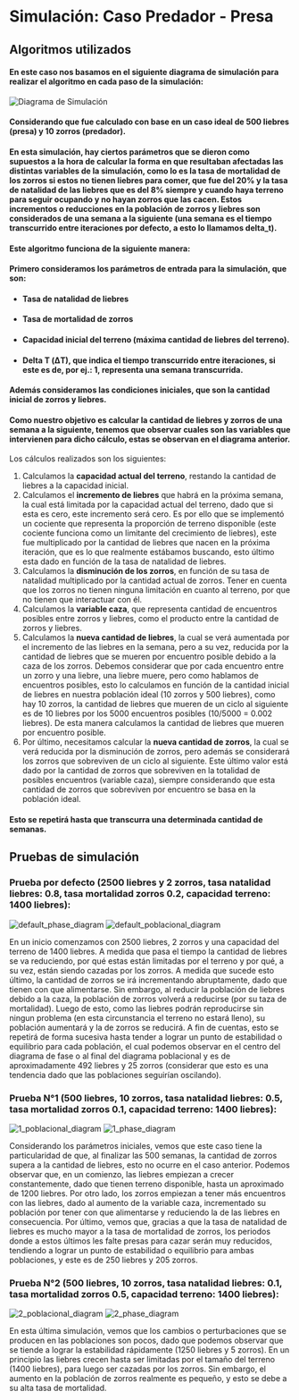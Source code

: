 # Simulación: Caso Predador - Presa
## Algoritmos utilizados
#### En este caso nos basamos en el siguiente diagrama de simulación para realizar el algoritmo en cada paso de la simulación:
![Diagrama de Simulación](https://github.com/lucho1991/modelsandsimulation_2024_tp1/assets/12039868/bdef5cbe-758c-4bb1-ad42-869625752ec0)
#### Considerando que fue calculado con base en un caso ideal de 500 liebres (presa) y 10 zorros (predador).
#### En esta simulación, hay ciertos parámetros que se dieron como supuestos a la hora de calcular la forma en que resultaban afectadas las distintas variables de la simulación, como lo es la tasa de mortalidad de los zorros si estos no tienen liebres para comer, que fue del 20% y la tasa de natalidad de las liebres que es del 8% siempre y cuando haya terreno para seguir ocupando y no hayan zorros que las cacen. Estos incrementos o reducciones en la población de zorros y liebres son considerados de una semana a la siguiente (una semana es el tiempo transcurrido entre iteraciones por defecto, a esto lo llamamos delta_t).


#### Este algoritmo funciona de la siguiente manera:
#### Primero consideramos los parámetros de entrada para la simulación, que son:
* #### Tasa de natalidad de liebres
* #### Tasa de mortalidad de zorros
* #### Capacidad inicial del terreno (máxima cantidad de liebres del terreno).
* #### Delta T (ΔT), que indica el tiempo transcurrido entre iteraciones, si este es de, por ej.: 1, representa una semana transcurrida.
#### Además consideramos las condiciones iniciales, que son la cantidad inicial de zorros y liebres.

#### Como nuestro objetivo es calcular la cantidad de liebres y zorros de una semana a la siguiente, tenemos que observar cuales son las variables que intervienen para dicho cálculo, estas se observan en el diagrama anterior.
Los cálculos realizados son los siguientes:
1. Calculamos la **capacidad actual del terreno**, restando la cantidad de liebres a la capacidad inicial.
2. Calculamos el **incremento de liebres** que habrá en la próxima semana, la cual está limitada por la capacidad actual del terreno, dado que si esta es cero, este incremento será cero. Es por ello que se implementó un cociente que representa la proporción de terreno disponible (este cociente funciona como un limitante del crecimiento de liebres), este fue multiplicado por la cantidad de liebres que nacen en la próxima iteración, que es lo que realmente estábamos buscando, esto último esta dado en función de la tasa de natalidad de liebres.
3. Calculamos la **disminución de los zorros**, en función de su tasa de natalidad multiplicado por la cantidad actual de zorros. Tener en cuenta que los zorros no tienen ninguna limitación en cuanto al terreno, por que no tienen que interactuar con él.
4. Calculamos la **variable caza**, que representa cantidad de encuentros posibles entre zorros y liebres, como el producto entre la cantidad de zorros y liebres.
5. Calculamos la **nueva cantidad de liebres**, la cual se verá aumentada por el incremento de las liebres en la semana, pero a su vez, reducida por la cantidad de liebres que se mueren por encuentro posible debido a la caza de los zorros. Debemos considerar que por cada encuentro entre un zorro y una liebre, una liebre muere, pero como hablamos de encuentros posibles, esto lo calculamos en función de la cantidad inicial de liebres en nuestra población ideal (10 zorros y 500 liebres), como hay 10 zorros, la cantidad de liebres que mueren de un ciclo al siguiente es de 10 liebres por los 5000 encuentros posibles (10/5000 = 0.002 liebres). De esta manera calculamos la cantidad de liebres que mueren por encuentro posible.
6. Por último, necesitamos calcular la **nueva cantidad de zorros**, la cual se verá reducida por la disminución de zorros, pero además se considerará los zorros que sobreviven de un ciclo al siguiente. Este último valor está dado por la cantidad de zorros que sobreviven en la totalidad de posibles encuentros (variable caza), siempre considerando que esta cantidad de zorros que sobreviven por encuentro se basa en la población ideal.

#### Esto se repetirá hasta que transcurra una determinada cantidad de semanas.

## Pruebas de simulación

### Prueba por defecto (2500 liebres y 2 zorros, tasa natalidad liebres: 0.8, tasa mortalidad zorros 0.2, capacidad terreno: 1400 liebres):

![default_phase_diagram](https://github.com/lucho1991/modelsandsimulation_2024_tp1/assets/12039868/f5d436c8-809e-40f5-9962-7de115b68792)
![default_poblacional_diagram](https://github.com/lucho1991/modelsandsimulation_2024_tp1/assets/12039868/0f64796e-b123-4e66-809d-4405b4feaeec)


En un inicio comenzamos con 2500 liebres, 2 zorros y una capacidad del terreno de 1400 liebres. A medida que pasa el tiempo la cantidad de liebres se va reduciendo, por qué estas están limitadas por el terreno y por qué, a su vez, están siendo cazadas por los zorros. A medida que sucede esto último, la cantidad de zorros se irá incrementando abruptamente, dado que tienen con que alimentarse. Sin embargo, al reducir la población de liebres debido a la caza, la población de zorros volverá a reducirse (por su taza de mortalidad). Luego de esto, como las liebres podrán reproducirse sin ningun problema (en esta circunstancia el terreno no estará lleno), su población aumentará y la de zorros se reducirá. A fin de cuentas, esto se repetirá de forma sucesiva hasta tender a lograr un punto de estabilidad o equilibrio para cada población, el cual podemos observar en el centro del diagrama de fase o al final del diagrama poblacional y es de aproximadamente 492 liebres y 25 zorros (considerar que esto es una tendencia dado que las poblaciones seguirían oscilando).

### Prueba N°1 (500 liebres, 10 zorros, tasa natalidad liebres: 0.5, tasa mortalidad zorros 0.1, capacidad terreno: 1400 liebres):

![1_poblacional_diagram](https://github.com/lucho1991/modelsandsimulation_2024_tp1/assets/12039868/e38f362c-af25-4dae-bfbf-f889ea99b95a)
![1_phase_diagram](https://github.com/lucho1991/modelsandsimulation_2024_tp1/assets/12039868/165b0444-3024-46d8-ae06-6072971bc6b1)


Considerando los parámetros iniciales, vemos que este caso tiene la particularidad de que, al finalizar las 500 semanas, la cantidad de zorros supera a la cantidad de liebres, esto no ocurre en el caso anterior. Podemos observar que, en un comienzo, las liebres empiezan a crecer constantemente, dado que tienen terreno disponible, hasta un aproximado de 1200 liebres. Por otro lado, los zorros empiezan a tener más encuentros con las liebres, dado al aumento de la variable caza, incrementado su población por tener con que alimentarse y reduciendo la de las liebres en consecuencia. Por último, vemos que, gracias a que la tasa de natalidad de liebres es mucho mayor a la tasa de mortalidad de zorros, los periodos donde a estos últimos les falte presas para cazar serán muy reducidos, tendiendo a lograr un punto de estabilidad o equilibrio para ambas poblaciones, y este es de 250 liebres y 205 zorros.


### Prueba N°2 (500 liebres, 10 zorros, tasa natalidad liebres: 0.1, tasa mortalidad zorros 0.5, capacidad terreno: 1400 liebres):

![2_poblacional_diagram](https://github.com/lucho1991/modelsandsimulation_2024_tp1/assets/12039868/fdabbf0b-8ff4-4b80-9706-c14420f8090c)
![2_phase_diagram](https://github.com/lucho1991/modelsandsimulation_2024_tp1/assets/12039868/8db96028-9bed-402e-a6c4-79e6502ee4e5)


En esta última simulación, vemos que los cambios o perturbaciones que se producen en las poblaciones son pocos, dado que podemos observar que se tiende a lograr la estabilidad rápidamente (1250 liebres y 5 zorros). En un principio las liebres crecen hasta ser limitadas por el tamaño del terreno (1400 liebres), para luego ser cazadas por los zorros. Sin embargo, el aumento en la población de zorros realmente es pequeño, y esto se debe a su alta tasa de mortalidad.
